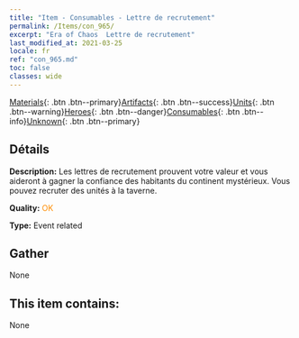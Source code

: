 ```yaml
---
title: "Item - Consumables - Lettre de recrutement"
permalink: /Items/con_965/
excerpt: "Era of Chaos  Lettre de recrutement"
last_modified_at: 2021-03-25
locale: fr
ref: "con_965.md"
toc: false
classes: wide
---
```

 [Materials](/fr/Items/){: .btn .btn--primary}[Artifacts](/fr/Items/Artifacts/){: .btn .btn--success}[Units](/fr/Items/Units/){: .btn .btn--warning}[Heroes](/fr/Items/Heroes/){: .btn .btn--danger}[Consumables](/fr/Items/Consumables/){: .btn .btn--info}[Unknown](/fr/Items/Unknown/){: .btn .btn--primary}

## Détails
 **Description:** Les lettres de recrutement prouvent votre valeur et vous aideront à gagner la confiance des habitants du continent mystérieux. Vous pouvez recruter des unités à la taverne.

 **Quality:** <span style="color: #FF8C00">OK</span>

 **Type:** Event related

## Gather

  None

## This item contains:

  None

